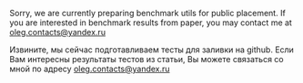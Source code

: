 Sorry, we are currently preparing benchmark utils for public placement. If you are interested in benchmark results from paper, you may contact me at oleg.contacts@yandex.ru

Извините, мы сейчас подготавливаем тесты для заливки на github. Если Вам интересны результаты тестов из
статьи, Вы можете связаться со мной по адресу oleg.contacts@yandex.ru